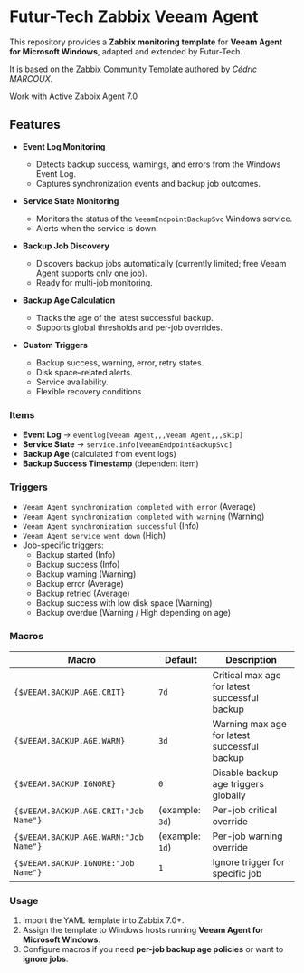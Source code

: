 # Futur-Tech Zabbix Veeam Agent

This repository provides a **Zabbix monitoring template** for **Veeam Agent for Microsoft Windows**, adapted and extended by Futur-Tech. 

It is based on the [Zabbix Community Template](https://github.com/zabbix/community-templates/tree/main/Applications/Backup/template_veeam_agents_for_microsoft_windows/6.0) authored by *Cédric MARCOUX*.

Work with Active Zabbix Agent 7.0

## Features

- **Event Log Monitoring**
  - Detects backup success, warnings, and errors from the Windows Event Log.
  - Captures synchronization events and backup job outcomes.

- **Service State Monitoring**
  - Monitors the status of the `VeeamEndpointBackupSvc` Windows service.
  - Alerts when the service is down.

- **Backup Job Discovery**
  - Discovers backup jobs automatically (currently limited; free Veeam Agent supports only one job).
  - Ready for multi-job monitoring.

- **Backup Age Calculation**
  - Tracks the age of the latest successful backup.
  - Supports global thresholds and per-job overrides.

- **Custom Triggers**
  - Backup success, warning, error, retry states.
  - Disk space–related alerts.
  - Service availability.
  - Flexible recovery conditions.


### Items

- **Event Log** → `eventlog[Veeam Agent,,,Veeam Agent,,,skip]`
- **Service State** → `service.info[VeeamEndpointBackupSvc]`
- **Backup Age** (calculated from event logs)
- **Backup Success Timestamp** (dependent item)

### Triggers

- `Veeam Agent synchronization completed with error` (Average)  
- `Veeam Agent synchronization completed with warning` (Warning)  
- `Veeam Agent synchronization successful` (Info)  
- `Veeam Agent service went down` (High)  
- Job-specific triggers:
  - Backup started (Info)  
  - Backup success (Info)  
  - Backup warning (Warning)  
  - Backup error (Average)  
  - Backup retried (Average)  
  - Backup success with low disk space (Warning)  
  - Backup overdue (Warning / High depending on age)  

### Macros

| Macro | Default | Description |
|-------|---------|-------------|
| `{$VEEAM.BACKUP.AGE.CRIT}` | `7d` | Critical max age for latest successful backup |
| `{$VEEAM.BACKUP.AGE.WARN}` | `3d` | Warning max age for latest successful backup |
| `{$VEEAM.BACKUP.IGNORE}` | `0` | Disable backup age triggers globally |
| `{$VEEAM.BACKUP.AGE.CRIT:"Job Name"}` | (example: `3d`) | Per-job critical override |
| `{$VEEAM.BACKUP.AGE.WARN:"Job Name"}` | (example: `1d`) | Per-job warning override |
| `{$VEEAM.BACKUP.IGNORE:"Job Name"}` | `1` | Ignore trigger for specific job |


### Usage

1. Import the YAML template into Zabbix 7.0+.  
2. Assign the template to Windows hosts running **Veeam Agent for Microsoft Windows**.  
3. Configure macros if you need **per-job backup age policies** or want to **ignore jobs**.  
